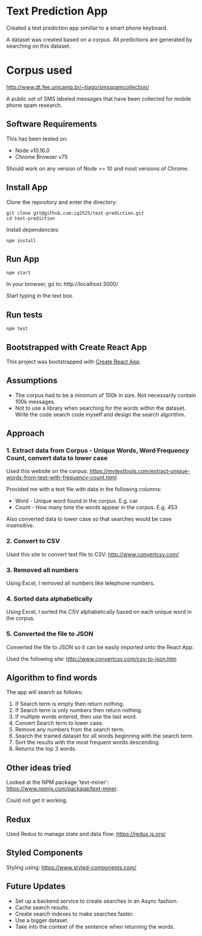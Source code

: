 # Text Prediction App

Created a text prediction app simillar to a smart phone keyboard.  

A dataset was created based on a corpus.  All predictions are generated by searching on this dataset.

# Corpus used
http://www.dt.fee.unicamp.br/~tiago/smsspamcollection/

A public set of SMS labeled messages that have been collected for mobile phone spam research.

## Software Requirements
This has been tested on:
* Node v10.16.0
* Chrome Browser v75

Should work on any version of Node >= 10 and most versions of Chrome.

## Install App
Clone the repository and enter the directory:
```
git clone git@github.com:iq2525/text-prediction.git
cd text-prediction
``` 

Install dependencies:
```
npm install
```

## Run App
```
npm start
```

In your browser, go to: http://localhost:3000/

Start typing in the text box.

## Run tests

```
npm test
```

## Bootstrapped with Create React App
This project was bootstrapped with [Create React App](https://github.com/facebook/create-react-app).

## Assumptions
* The corpus had to be a minimum of 100k in size.  Not necessarily contain 100k messages.  
* Not to use a library when searching for the words within the dataset.  Write the code search code myself and design the search algorithm.

## Approach
### 1. Extract data from Corpus - Unique Words, Word Frequency Count, convert data to lower case
Used this website on the corpus: 
https://mytexttools.com/extract-unique-words-from-text-with-frequency-count.html

Provided me with a text file with data in the following columns:
* Word - Unique word found in the corpus.  E.g. car
* Count - How many time the words appear in the corpus. E.g. 453

Also converted data to lower case so that searches would be case insensitive.

### 2. Convert to CSV
Used this site to convert text file to CSV: http://www.convertcsv.com/

### 3. Removed all numbers
Using Excel, I removed all numbers like telephone numbers.

### 4. Sorted data alphabetically
Using Excel, I sorted the CSV alphabetically based on each unique word in the corpus.

### 5. Converted the file to JSON
Converted the file to JSON so it can be easily imported onto the React App.

Used the following site: http://www.convertcsv.com/csv-to-json.htm

## Algorithm to find words
The app will search as follows:
1. If Search term is empty then return nothing.
2. If Search term is only numbers then return nothing.
3. If multiple words entered, then use the last word.
4. Convert Search term to lower case.
5. Remove any numbers from the search term.
6. Search the trained dataset for all words beginning with the search term.
7. Sort the results with the most frequent words descending.
8. Returns the top 3 words.

## Other ideas tried
Looked at the NPM package 'text-miner': https://www.npmjs.com/package/text-miner.

Could not get it working.

## Redux
Used Redux to manage state and data flow: https://redux.js.org/

## Styled Components
Styling using: https://www.styled-components.com/

## Future Updates
* Set up a backend service to create searches in an Async fashion.
* Cache search results.
* Create search indexes to make searches faster.
* Use a bigger dataset.
* Take into the context of the sentence when returning the words.
